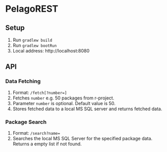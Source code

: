 # PelagoREST

## Setup
1. Run `gradlew build`
2. Run `gradlew bootRun`
3. Local address: http://localhost:8080

## API

### Data Fetching
1. Format: `/fetch[?number=]`
2. Fetches `number` e.g. 50 packages from r-project.
3. Parameter `number` is optional. Default value is 50.
4. Stores fetched data to a local MS SQL server and returns fetched data.

### Package Search
1. Format: `/search?name=`
2. Searches the local MS SQL Server for the specified package data. Returns a empty list if not found.
